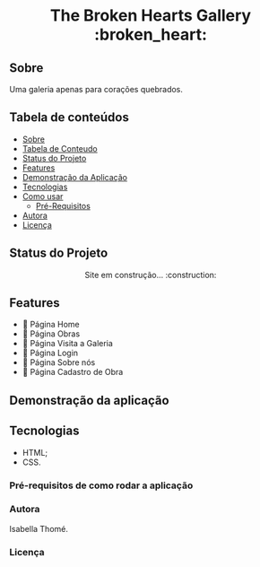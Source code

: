  <h1 align="center">
  The Broken Hearts Gallery :broken_heart:
 </h1>
 
 ## Sobre
 <p align="justify">
  Uma galeria apenas para corações quebrados.
 </p>
 
 <!-- Badges -->

## Tabela de conteúdos
<!--ts-->
   * [Sobre](#Sobre)
   * [Tabela de Conteudo](#tabela-de-conteudo)
   * [Status do Projeto](#status-do-projeto)   
   * [Features](#Sobre)
   * [Demonstração da Aplicação](#tabela-de-conteudo)
   * [Tecnologias](#tecnologias)
   * [Como usar](#como-usar)
      * [Pré-Requisitos](#pre-requisitos)
   * [Autora](#autora)   
   * [Licença](#licenca)
<!--te-->

 ## Status do Projeto
 <p align="center">
    Site em construção... :construction:
 </p>

 ## Features
 * :construction: Página Home
 * :construction: Página Obras
 * :construction: Página Visita a Galeria
 * :construction: Página Login
 * :construction: Página Sobre nós
 * :construction: Página Cadastro de Obra

 ## Demonstração da aplicação

 ## Tecnologias
 * HTML;
 * CSS.

 ### Pré-requisitos de como rodar a aplicação 

 ### Autora
   Isabella Thomé.
   
 ### Licença